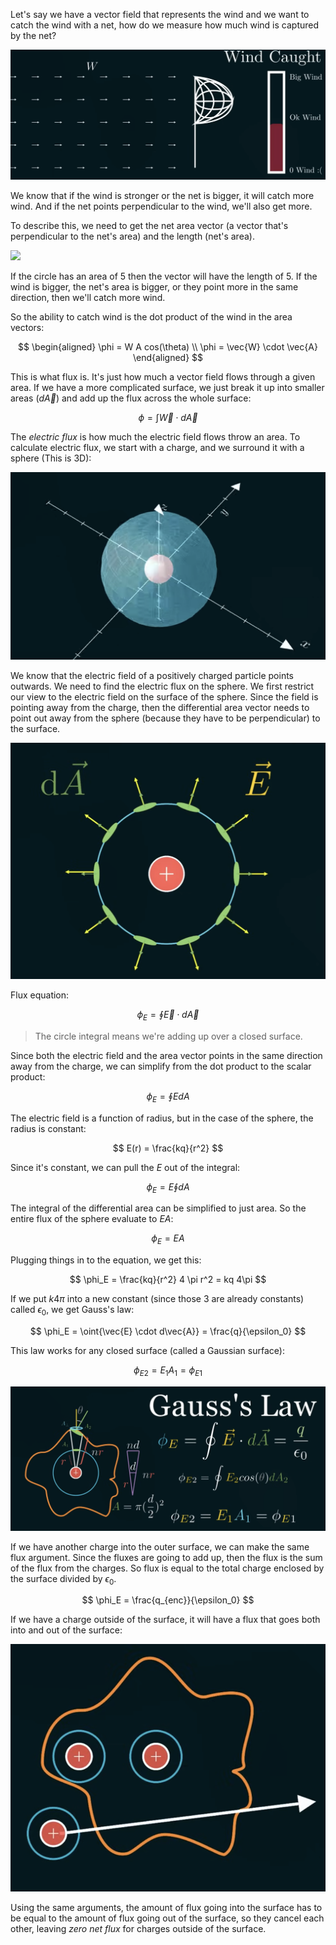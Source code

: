 Let's say we have a vector field that represents the wind and we want to catch the wind with a net, how do we measure how much wind is captured by the net?

![](../Assets/wind-analogy-flux.png)

We know that if the wind is stronger or the net is bigger, it will catch more wind. And if the net points perpendicular to the wind, we'll also get more.

To describe this, we need to get the net area vector (a vector that's perpendicular to the net's area) and the length (net's area).

![](wind-net-vector-flux.png)

If the circle has an area of 5 then the vector will have the length of 5. If the wind is bigger, the net's area is bigger, or they point more in the same direction, then we'll catch more wind.

So the ability to catch wind is the dot product of the wind in the area vectors:

$$
\begin{aligned}
\phi = W A cos(\theta)
\\
\phi = \vec{W} \cdot \vec{A}
\end{aligned}
$$

This is what flux is. It's just how much a vector field flows through a given area. If we have a more complicated surface, we just break it up into smaller areas ($d\vec{A}$) and add up the flux across the whole surface:

$$
\phi = \int{\vec{W} \cdot d\vec{A}}
$$

The *electric flux* is how much the electric field flows throw an area. To calculate electric flux, we start with a charge, and we surround it with a sphere (This is 3D):

![](../Assets/charge-sphere-flux.png)

We know that the electric field of a positively charged particle points outwards. We need to find the electric flux on the sphere. We first restrict our view to the electric field on the surface of the sphere. Since the field is pointing away from the charge, then the differential area vector needs to point out away from the sphere (because they have to be perpendicular) to the surface. 

![](../Assets/electric-flux-sphere-field.png)

Flux equation:

$$
\phi_E = \oint{\vec{E} \cdot d\vec{A}}
$$

> The circle integral means we're adding up over a closed surface.

Since both the electric field and the area vector points in the same direction away from the charge, we can simplify from the dot product to the scalar product:

$$
\phi_E = \oint E dA
$$

The electric field is a function of radius, but in the case of the sphere, the radius is constant:

$$
E(r) = \frac{kq}{r^2}
$$

Since it's constant, we can pull the $E$ out of the integral:

$$
\phi_E = E \oint{dA}
$$

The integral of the differential area can be simplified to just area. So the entire flux of the sphere evaluate to $EA$:

$$
\phi_E = E A
$$

Plugging things in to the equation, we get this:

$$
\phi_E = \frac{kq}{r^2} 4 \pi r^2 = kq 4\pi
$$

If we put $k4\pi$ into a new constant (since those 3 are already constants) called $\epsilon_0$, we get Gauss's law:

$$
\phi_E = \oint{\vec{E} \cdot d\vec{A}} = \frac{q}{\epsilon_0}
$$

This law works for any closed surface (called a Gaussian surface):

$$
\phi_{E2} = E_1 A_1 = \phi_{E1}
$$

![](../Assets/gauss-surface-law.png)

If we have another charge into the outer surface, we can make the same flux argument. Since the fluxes are going to add up, then the flux is the sum of the flux from the charges. So flux is equal to the total charge enclosed by the surface divided by $\epsilon_0$.

$$
\phi_E = \frac{q_{enc}}{\epsilon_0}
$$

If we have a charge outside of the surface, it will have a flux that goes both into and out of the surface:

![](../Assets/charge-flux-outside-of-surface.png)

Using the same arguments, the amount of flux going into the surface has to be equal to the amount of flux going out of the surface, so they cancel each other, leaving *zero net flux* for charges outside of the surface.